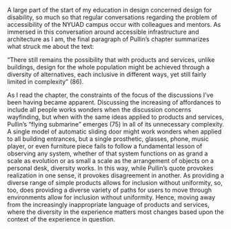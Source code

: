 A large part of the start of my education in design concerned design for disability, so much so that regular conversations regarding the problem of accessibility of the NYUAD campus occur with colleagues and mentors. As immersed in this conversation around accessible infrastructure and architecture as I am, the final paragraph of Pullin’s chapter summarizes what struck me about the text: 

“There still remains the possibility that with products and services, unlike buildings, design for the whole population might be achieved through a diversity of alternatives, each inclusive in different ways, yet still fairly limited in complexity” (86).

As I read the chapter, the constraints of the focus of the discussions I’ve been having became apparent. Discussing the increasing of affordances to include all people works wonders when the discussion concerns wayfinding, but when with the same ideas applied to products and services, Pullin’s “flying submarine” emerges (75) in all of its unnecessary complexity. A single model of automatic sliding door might work wonders when applied to all building entrances, but a single prosthetic, glasses, phone, music player, or even furniture piece fails to follow a fundamental lesson of observing any system, whether of that system functions on as grand a scale as evolution or as small a scale as the arrangement of objects on a personal desk, diversity works. In this way, while Pullin’s quote provokes realization in one sense, it provokes disagreement in another. As providing a diverse range of simple products allows for inclusion without uniformity, so, too, does providing a diverse variety of paths for users to move through environments allow for inclusion without uniformity. Hence, moving away from the increasingly inappropriate language of products and services, where the diversity in the experience matters most changes based upon the context of the experience in question. 

